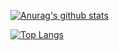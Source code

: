 
[![Anurag's github stats](https://github-readme-stats.vercel.app/api?username=heardofdezz&count_private=true&theme=radical)](https://github.com/anuraghazra/github-readme-stats)


<!--- 
Top language ref
-->

[![Top Langs](https://github-readme-stats.vercel.app/api/top-langs/?username=heardofdezz&layout=compact&theme=radical)](https://github.com/anuraghazra/github-readme-stats)



